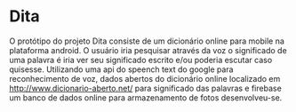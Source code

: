 # Dita

O  protótipo do projeto Dita consiste de um dicionário online para mobile na plataforma android. O usuário iria pesquisar através da voz o significado de uma palavra é iria ver seu significado escrito e/ou poderia escutar caso quisesse. Utilizando uma api do speench text do google para reconhecimento de voz, dados abertos do dicionário online localizado em http://www.dicionario-aberto.net/ para significado das palavras e firebase um banco de dados online para armazenamento de fotos desenvolveu-se.
